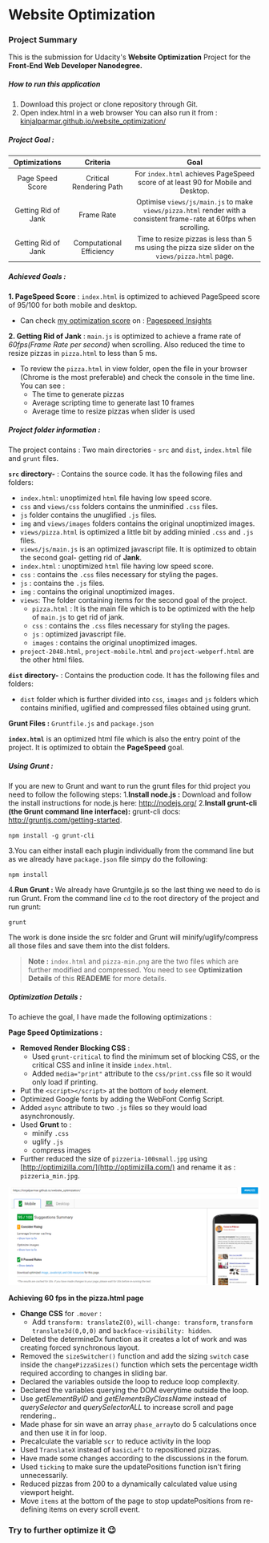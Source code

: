 # Website Optimization

### Project Summary

This is the submission for Udacity's **Website Optimization** Project for the **Front-End Web Developer Nanodegree.** 

##### How to run this application
1. Download this project or clone repository through Git. 
2. Open index.html in a web browser
You can also run it from : [kinjalparmar.github.io/website_optimization/](https://kinjalparmar.github.io/website_optimization/)

##### Project Goal :

|Optimizations|Criteria|Goal|
|:-------------:|:-------------:|:-----:|
|Page Speed Score| Critical Rendering Path| For `index.html` achieves PageSpeed score of at least 90 for Mobile and Desktop.|
|Getting Rid of Jank| Frame Rate|Optimise `views/js/main.js` to make `views/pizza.html` render with a consistent frame-rate at 60fps when scrolling. |
|Getting Rid of Jank| Computational Efficiency|Time to resize pizzas is less than 5 ms using the pizza size slider on the `views/pizza.html` page.|

##### Achieved Goals :  
**1. PageSpeed Score** : `index.html` is optimized to achieved PageSpeed score of 95/100 for both mobile and desktop.
* Can check [my optimization score](https://kinjalparmar.github.io/website_optimization/) on : [Pagespeed Insights](https://developers.google.com/speed/pagespeed/insights/)

**2. Getting Rid of Jank** : `main.js` is optimized to achieve a frame rate of *60fps(Frame Rate per second)* when scrolling. Also reduced the time to resize pizzas in `pizza.html` to less than 5 ms.
* To review the `pizza.html` in view folder, open the file in your browser (Chrome is the most preferable) and check the console in the time line. You can see :
    - The time to generate pizzas
    - Average scripting time to generate last 10 frames
    - Average time to resize pizzas when slider is used

##### Project folder information :
The project contains : Two main directories - `src` and `dist`, `index.html` file and `grunt` files. 

**`src` directory-** : Contains the source code. It has the following files and folders:
* `index.html`: unoptimized `html` file having low speed score.
* `css` and `views/css` folders contains the unminified `.css` files.
*  `js` folder contains the unuglified `.js` files.
*  `img` and `views/images` folders contains the original unoptimized images.
* `views/pizza.html` is optimized a little bit by adding minied `.css` and `.js` files.
* `views/js/main.js` is an optimized javascript file. It is optimized to obtain the second goal- getting rid of **Jank**.
* `index.html` : unoptimized `html` file having low speed score.
* `css` : contains the `.css` files necessary for styling the pages.
* `js` : contains the `.js` files.
* `img` : contains the original unoptimized images.
* `views`: The folder containing items for the second goal of the project.
    * `pizza.html` : It is the main file which is to be optimized with the help of `main.js` to get rid of jank. 
    * `css` : contains the `.css` files necessary for styling the pages.
    * `js` : optimized javascript file.
    * `images` : contains the original unoptimized images.
* `project-2048.html`, `project-mobile.html` and `project-webperf.html` are the other html files.

**`dist` directory-** : Contains the production code. It has the following files and folders:
* `dist` folder which is further divided into `css`, `images` and `js` folders which contains minified, uglified and compressed files obtained using grunt.

**Grunt Files :** `Gruntfile.js` and `package.json`

**`index.html`** is an optimized html file which is also the entry point of the project. It is optimized to obtain the **PageSpeed** goal.

##### Using Grunt :
If you are new to Grunt and want to run the grunt files for thid project you need to follow the following steps:
1.**Install node.js :**  Download and follow the install instructions for node.js here: http://nodejs.org/
2.**Install grunt-cli (the Grunt command line interface):** grunt-cli docs: http://gruntjs.com/getting-started.
``` 
npm install -g grunt-cli 
```
3.You can either install each plugin individually from the command line but as we already have `package.json` file simpy do the following:
```
npm install 
```
4.**Run Grunt :**
We already have Gruntgile.js so the last thing we need to do is run Grunt. From the command line `cd` to the root directory of the project and run grunt:
```
grunt
```
The work is done inside the src folder and Grunt will minify/uglify/compress all those files and save them into the dist folders.

> **Note :** `index.html` and `pizza-min.png` are the two files which are further modified and compressed. You need to see **Optimization Details** of this **READEME** for more details.

##### Optimization Details :
To achieve the goal, I have made the following optimizations :

**Page Speed Optimizations :**
* **Removed Render Blocking CSS** : 
    - Used `grunt-critical` to find the minimum set of blocking CSS, or the critical CSS and inline it inside `index.html`.
    - Added `media="print"` attribute to the `css/print.css` file so it would  only load if printing.
* Put the `<script></script>` at the bottom of `body` element.
* Optimized Google fonts by adding the WebFont Config Script.
* Added `async` attribute to two `.js` files so they would load asynchronously.
* Used **Grunt** to :
    - minify `.css`
    - uglify `.js`
    - compress images
* Further reduced the size of `pizzeria-100small.jpg` using [http://optimizilla.com/](http://optimizilla.com/) and rename it as : `pizzeria_min.jpg`.

![PageSpeed Optimization](src/img/pagespeed_screentshot.png)

**Achieving 60 fps in the pizza.html page** 

* **Change CSS** for `.mover` : 
    * Add `transform: translateZ(0)`, `will-change: transform`, `transform translate3d(0,0,0)` and `backface-visibility: hidden`.
* Deleted the determineDx function as it creates a lot of work and was creating forced synchronous layout. 
* Removed the `sizeSwitcher()` function and add the sizing `switch` case inside the `changePizzaSizes()` function which sets the percentage width required according to changes in sliding bar.
* Declared the variables outside the loop to reduce loop complexity.
* Declared the variables querying the DOM everytime outside the loop. 
* Use *getElementByID* and *getElementsByClassName* instead of *querySelector* and *querySelectorALL* to increase scroll and page rendering..
* Made phase for sin wave an array `phase_array`to do 5 calculations once and then use it in for loop.
* Precalculate the variable `scr` to reduce activity in the loop
* Used `TranslateX` instead of `basicLeft` to repositioned pizzas.
* Have made some changes according to the discussions in the forum.
* Used `ticking` to make sure the updatePositions function isn't firing unnecessarily.
* Reduced pizzas from 200 to a dynamically calculated value using viewport height.
* Move `items` at the bottom of the page to stop updatePositions from re-defining items on every scroll event.

### Try to further optimize it :wink:



